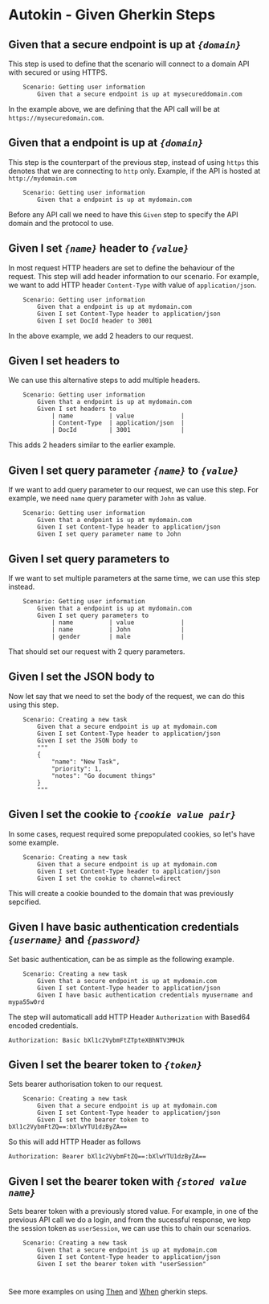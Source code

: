 # Autokin - Given Gherkin Steps

## Given that a secure endpoint is up at _`{domain}`_ 
This step is used to define that the scenario will connect to a domain API with secured or using HTTPS.

```gherkin
    Scenario: Getting user information 
        Given that a secure endpoint is up at mysecureddomain.com
```

In the example above, we are defining that the API call will be at `https://mysecuredomain.com`.


## Given that a endpoint is up at _`{domain}`_
This step is the counterpart of the previous step, instead of using `https` this denotes that we are connecting to `http` only. Example, if the API is hosted at `http://mydomain.com`

```gherkin
    Scenario: Getting user information 
        Given that a endpoint is up at mydomain.com
```

Before any API call we need to have this `Given` step to specify the API domain and the protocol to use.

## Given I set _`{name}`_ header to _`{value}`_              
In most request HTTP headers are set to define the behaviour of the request. This step will add header information to our scenario. For example, we want to add HTTP header `Content-Type` with value of `application/json`.

```gherkin
    Scenario: Getting user information 
        Given that a endpoint is up at mydomain.com
        Given I set Content-Type header to application/json
        Given I set DocId header to 3001
```

In the above example, we add 2 headers to our request.

## Given I set headers to                         
We can use this alternative steps to add multiple headers.

```gherkin
    Scenario: Getting user information 
        Given that a endpoint is up at mydomain.com
        Given I set headers to
            | name          | value             | 
            | Content-Type  | application/json  | 
            | DocId         | 3001              | 
```    

This adds 2 headers similar to the earlier example.

## Given I set query parameter _`{name}`_ to _`{value}`_ 
If we want to add query parameter to our request, we can use this step. For example, we need `name` query parameter with `John` as value.

```gherkin
    Scenario: Getting user information 
        Given that a endpoint is up at mydomain.com
        Given I set Content-Type header to application/json
        Given I set query parameter name to John
```

## Given I set query parameters to                   
If we want to set multiple parameters at the same time, we can use this step instead.

```gherkin
    Scenario: Getting user information 
        Given that a endpoint is up at mydomain.com
        Given I set query parameters to 
            | name          | value             | 
            | name          | John              | 
            | gender        | male              | 
```    
That should set our request with 2 query parameters.

## Given I set the JSON body to                      
Now let say that we need to set the body of the request, we can do this using this step.

```gherkin
    Scenario: Creating a new task 
        Given that a secure endpoint is up at mydomain.com
        Given I set Content-Type header to application/json
        Given I set the JSON body to 
        """
        {
            "name": "New Task",
            "priority": 1,
            "notes": "Go document things"
        }
        """
```    

## Given I set the cookie to _`{cookie value pair}`_     
In some cases, request required some prepopulated cookies, so let's have some example.

```gherkin
    Scenario: Creating a new task 
        Given that a secure endpoint is up at mydomain.com
        Given I set Content-Type header to application/json
        Given I set the cookie to channel=direct
```  
This will create a cookie bounded to the domain that was previously sepcified.

## Given I have basic authentication credentials _`{username}`_ and _`{password}`_ 
Set basic authentication, can be as simple as the following example.

```gherkin
    Scenario: Creating a new task 
        Given that a secure endpoint is up at mydomain.com
        Given I set Content-Type header to application/json
        Given I have basic authentication credentials myusername and mypa55w0rd
``` 

The step will automaticall add HTTP Header `Authorization` with Based64 encoded credentials.

```http
Authorization: Basic bXl1c2VybmFtZTpteXBhNTV3MHJk
```

## Given I set the bearer token to _`{token}`_ 
Sets bearer authorisation token to our request.

```gherkin
    Scenario: Creating a new task 
        Given that a secure endpoint is up at mydomain.com
        Given I set Content-Type header to application/json
        Given I set the bearer token to bXl1c2VybmFtZQ==:bXlwYTU1dzByZA==
``` 

So this will add HTTP Header as follows
```http
Authorization: Bearer bXl1c2VybmFtZQ==:bXlwYTU1dzByZA==
```

## Given I set the bearer token with _`{stored value name}`_ 
Sets bearer token with a previously stored value. For example, in one of the previous API call we do a login, and from the sucessful response, we kep the session token as `userSession`, we can use this to chain our scenarios.

```gherkin
    Scenario: Creating a new task 
        Given that a secure endpoint is up at mydomain.com
        Given I set Content-Type header to application/json
        Given I set the bearer token with "userSession" 
``` 

#

See more examples on using [Then](../blob/master/docs/THEN.md) and [When](../blob/master/docs/WHEN.md) gherkin steps.